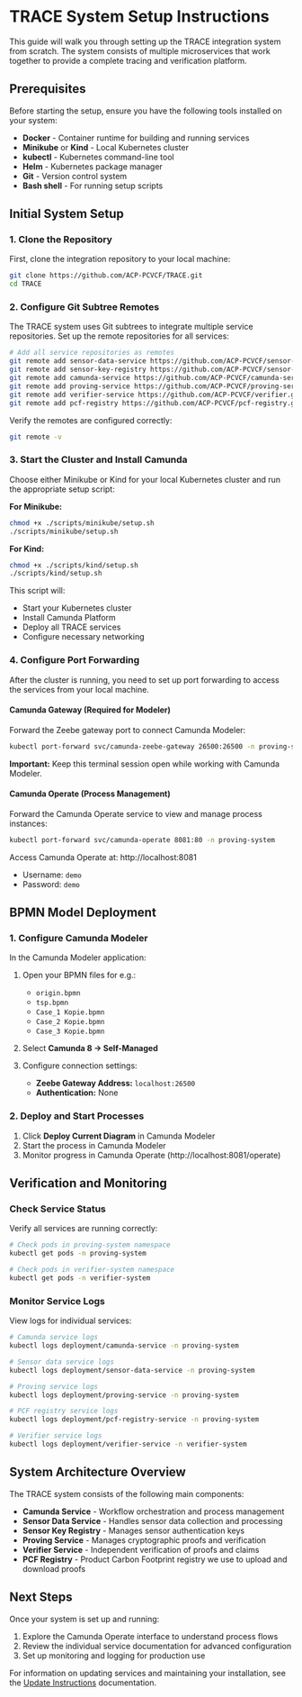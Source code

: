 # TRACE System Setup Instructions

This guide will walk you through setting up the TRACE integration system from scratch. The system consists of multiple microservices that work together to provide a complete tracing and verification platform.

## Prerequisites

Before starting the setup, ensure you have the following tools installed on your system:

- **Docker** - Container runtime for building and running services
- **Minikube** or **Kind** - Local Kubernetes cluster
- **kubectl** - Kubernetes command-line tool
- **Helm** - Kubernetes package manager
- **Git** - Version control system
- **Bash shell** - For running setup scripts

## Initial System Setup

### 1. Clone the Repository

First, clone the integration repository to your local machine:

```bash
git clone https://github.com/ACP-PCVCF/TRACE.git
cd TRACE
```

### 2. Configure Git Subtree Remotes

The TRACE system uses Git subtrees to integrate multiple service repositories. Set up the remote repositories for all services:

```bash
# Add all service repositories as remotes
git remote add sensor-data-service https://github.com/ACP-PCVCF/sensor-data-service.git
git remote add sensor-key-registry https://github.com/ACP-PCVCF/sensor-key-registry.git
git remote add camunda-service https://github.com/ACP-PCVCF/camunda-service.git
git remote add proving-service https://github.com/ACP-PCVCF/proving-service.git
git remote add verifier-service https://github.com/ACP-PCVCF/verifier.git
git remote add pcf-registry https://github.com/ACP-PCVCF/pcf-registry.git
```

Verify the remotes are configured correctly:
```bash
git remote -v
```

### 3. Start the Cluster and Install Camunda

Choose either Minikube or Kind for your local Kubernetes cluster and run the appropriate setup script:

**For Minikube:**
```bash
chmod +x ./scripts/minikube/setup.sh
./scripts/minikube/setup.sh
```

**For Kind:**
```bash
chmod +x ./scripts/kind/setup.sh
./scripts/kind/setup.sh
```

This script will:
- Start your Kubernetes cluster
- Install Camunda Platform
- Deploy all TRACE services
- Configure necessary networking

### 4. Configure Port Forwarding

After the cluster is running, you need to set up port forwarding to access the services from your local machine.

#### Camunda Gateway (Required for Modeler)

Forward the Zeebe gateway port to connect Camunda Modeler:

```bash
kubectl port-forward svc/camunda-zeebe-gateway 26500:26500 -n proving-system
```

**Important:** Keep this terminal session open while working with Camunda Modeler.

#### Camunda Operate (Process Management)

Forward the Camunda Operate service to view and manage process instances:

```bash
kubectl port-forward svc/camunda-operate 8081:80 -n proving-system
```

Access Camunda Operate at: http://localhost:8081
- Username: `demo`
- Password: `demo`

## BPMN Model Deployment

### 1. Configure Camunda Modeler

In the Camunda Modeler application:

1. Open your BPMN files for e.g.:
   - `origin.bpmn`
   - `tsp.bpmn`
   - `Case_1 Kopie.bpmn`
   - `Case_2 Kopie.bpmn`
   - `Case_3 Kopie.bpmn`

2. Select **Camunda 8 → Self-Managed**

3. Configure connection settings:
   - **Zeebe Gateway Address:** `localhost:26500`
   - **Authentication:** None

### 2. Deploy and Start Processes

1. Click **Deploy Current Diagram** in Camunda Modeler
2. Start the process in Camunda Modeler
3. Monitor progress in Camunda Operate (http://localhost:8081/operate)

## Verification and Monitoring

### Check Service Status

Verify all services are running correctly:

```bash
# Check pods in proving-system namespace
kubectl get pods -n proving-system

# Check pods in verifier-system namespace
kubectl get pods -n verifier-system
```

### Monitor Service Logs

View logs for individual services:

```bash
# Camunda service logs
kubectl logs deployment/camunda-service -n proving-system

# Sensor data service logs
kubectl logs deployment/sensor-data-service -n proving-system

# Proving service logs
kubectl logs deployment/proving-service -n proving-system

# PCF registry service logs
kubectl logs deployment/pcf-registry-service -n proving-system

# Verifier service logs
kubectl logs deployment/verifier-service -n verifier-system
```

## System Architecture Overview

The TRACE system consists of the following main components:

- **Camunda Service** - Workflow orchestration and process management
- **Sensor Data Service** - Handles sensor data collection and processing
- **Sensor Key Registry** - Manages sensor authentication keys
- **Proving Service** - Manages cryptographic proofs and verification
- **Verifier Service** - Independent verification of proofs and claims
- **PCF Registry** - Product Carbon Footprint registry we use to upload and download proofs

## Next Steps

Once your system is set up and running:

1. Explore the Camunda Operate interface to understand process flows
2. Review the individual service documentation for advanced configuration
3. Set up monitoring and logging for production use

For information on updating services and maintaining your installation, see the [Update Instructions](./update-instructions.md) documentation.
